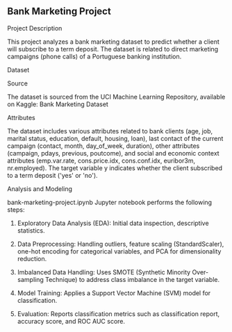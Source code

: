 ## Bank Marketing Project

Project Description

This project analyzes a bank marketing dataset to predict whether a client will subscribe to a term deposit. The dataset is related to direct marketing campaigns (phone calls) of a Portuguese banking institution.

Dataset

Source

The dataset is sourced from the UCI Machine Learning Repository, available on Kaggle: Bank Marketing Dataset
 
Attributes

The dataset includes various attributes related to bank clients (age, job, marital status, education, default, housing, loan), last contact of the current campaign (contact, month, day_of_week, duration), other attributes (campaign, pdays, previous, poutcome), and social and economic context attributes (emp.var.rate, cons.price.idx, cons.conf.idx, euribor3m, nr.employed). The target variable y indicates whether the client subscribed to a term deposit ('yes' or 'no').

Analysis and Modeling

bank-marketing-project.ipynb Jupyter notebook performs the following steps:

1. Exploratory Data Analysis (EDA): Initial data inspection, descriptive statistics.

2. Data Preprocessing: Handling outliers, feature scaling (StandardScaler), one-hot encoding for categorical variables, and PCA for dimensionality reduction.

3. Imbalanced Data Handling: Uses SMOTE (Synthetic Minority Over-sampling Technique) to address class imbalance in the target variable.

4. Model Training: Applies a Support Vector Machine (SVM) model for classification.

5. Evaluation: Reports classification metrics such as classification report, accuracy score, and ROC AUC score.


